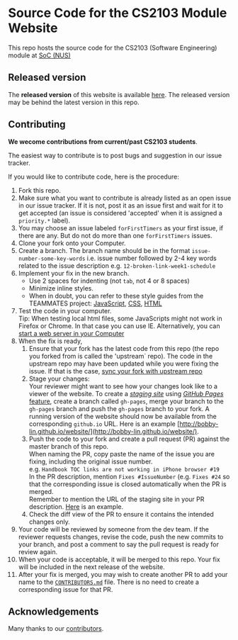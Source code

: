 # Source Code for the CS2103 Module Website
This repo hosts the source code for the CS2103 (Software Engineering) module at [SoC (NUS)](http://www.comp.nus.edu.sg)

## Released version
The **released version** of this website is available [here](http://www.comp.nus.edu.sg/~cs2103/trial). 
The released version may be behind the latest version in this repo.

## Contributing
**We wecome contributions from current/past CS2103 students**. 

The easiest way to contribute is to post bugs and suggestion in our issue tracker.

If you would like to contribute code, here is the procedure:

1. Fork this repo.
2. Make sure what you want to contribute is already listed as an open issue in our issue tracker. 
   If it is not, post it as an issue first and wait for it to get accepted (an issue is considered 
   'accepted' when it is assigned a `priority.*` label).
2. You may choose an issue labeled `forFirstTimers` as your first issue, if there are any. 
   But do not do more than one `forFirstTimers` issues.
3. Clone your fork onto your Computer.
4. Create a branch. The branch name should be in the format `issue-number-some-key-words`
   i.e. issue number followed by 2-4 key words related to the issue description
   e.g. `12-broken-link-week1-schedule`
5. Implement your fix in the new branch.
   * Use 2 spaces for indenting (not `tab`, not 4 or 8 spaces)
   * Minimize inline styles. 
   * When in doubt, you can refer to these style guides from the 
     TEAMMATES project:
     [JavaScript](https://cdn.rawgit.com/nus-cs2103/website/master/contents/coding-standards-javascript.html),
     [CSS](https://docs.google.com/document/d/1wA9paRA9cS7ByStGbhRRUZLEzEzimrNQjIDPVqy1ScI/pub), 
     [HTML](https://docs.google.com/document/d/12PJYbQoqjK-0LzaUuguQ4kGE--eikCcHfwzZDGwFOJ0/pub?embedded=true)
6. Test the code in your computer. <br>
   Tip: When testing local html files, some JavaScripts might not work
   in Firefox or Chrome. In that case you can use IE. Alternatively, you can [start a web server
   in your Computer](https://gist.github.com/willurd/5720255)
7. When the fix is ready, 
   1. Ensure that your fork has the latest code from this repo (the repo you forked from is called
      the 'upstream` repo). The code in the upstream repo may have been updated while you were fixing the issue. 
      If that is the case, [sync your fork with upstream repo](https://help.github.com/articles/syncing-a-fork/)
   2. Stage your changes:<br>
      Your reviewer might want to see how your changes look like to a viewer of the website. To create a [*staging 
      site*](https://en.wikipedia.org/wiki/Staging_site) using [*GitHub Pages* feature](https://help.github.com/categories/github-pages-basics/), create a branch called `gh-pages`, merge your branch to the `gh-pages` branch 
      and push the `gh-pages` branch to your fork. A running version of the website should now be available from
      the corresponding `github.io` URL. Here is an example [http://bobby-lin.github.io/website/](http://bobby-lin.github.io/website/).
   3. Push the code to your fork and create a pull request (PR) against the master 
      branch of this repo.<br>
      When naming the PR, copy paste the name of the issue you are fixing, including the original issue number.<br>
      e.g. `Handbook TOC links are not working in iPhone browser #19` <br>
      In the PR description, mention `Fixes #IssueNumber` (e.g. `Fixes #24` so that the corresponding issue
      is closed automatically when the PR is merged.<br>
      Remember to mention the URL of the staging site in your PR description. [Here](https://github.com/nus-cs2103/website/pull/78)
      is an example.
   3. Check the diff view of the PR to ensure it contains the intended changes only.
8. Your code will be reviewed by someone from the dev team. If the reviewer requests changes,
   revise the code, push the new commits to your branch, and post a comment to say the pull request
   is ready for review again.
9. When your code is acceptable, it will be merged to this repo. Your fix will be included in the 
   next release of the website.
10. After your fix is merged, you may wish to create another PR to add your name to the [`CONTRIBUTORS.md`](CONTRIBUTORS.md) file. 
    There is no need to create a corresponding issue for that PR.

## Acknowledgements
Many thanks to our [contributors](CONTRIBUTORS.md). 
